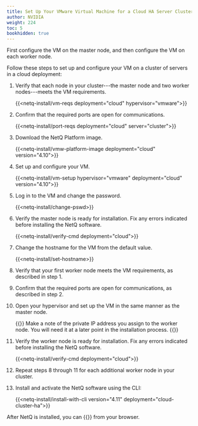 ```yaml
---
title: Set Up Your VMware Virtual Machine for a Cloud HA Server Cluster
author: NVIDIA
weight: 224
toc: 5
bookhidden: true
---
```

First configure the VM on the master node, and then configure the VM on each worker node.

Follow these steps to set up and configure your VM on a cluster of servers in a cloud deployment:

1. Verify that each node in your cluster---the master node and two worker nodes---meets the VM requirements.

    {{<netq-install/vm-reqs deployment="cloud" hypervisor="vmware">}}

2. Confirm that the required ports are open for communications. 

    {{<netq-install/port-reqs deployment="cloud" server="cluster">}}

3. Download the NetQ Platform image.

    {{<netq-install/vmw-platform-image deployment="cloud" version="4.10">}}

4. Set up and configure your VM.

    {{<netq-install/vm-setup hypervisor="vmware" deployment="cloud" version="4.10">}}

5. Log in to the VM and change the password.

    {{<netq-install/change-pswd>}}

6. Verify the master node is ready for installation. Fix any errors indicated before installing the NetQ software.

    {{<netq-install/verify-cmd deployment="cloud">}}

7. Change the hostname for the VM from the default value.

    {{<netq-install/set-hostname>}}

8. Verify that your first worker node meets the VM requirements, as described in step 1.

9. Confirm that the required ports are open for communications, as described in step 2.

10. Open your hypervisor and set up the VM in the same manner as the master node.

    {{<notice note>}}
Make a note of the private IP address you assign to the worker node. You will need it at a later point in the installation process.
    {{</notice>}}

11. Verify the worker node is ready for installation. Fix any errors indicated before installing the NetQ software.

    {{<netq-install/verify-cmd deployment="cloud">}}

12. Repeat steps 8 through 11 for each additional worker node in your cluster.

13. Install and activate the NetQ software using the CLI:

    {{<netq-install/install-with-cli version="4.11" deployment="cloud-cluster-ha">}}

After NetQ is installed, you can {{<link title="Access the NetQ UI" text="log in to NetQ">}} from your browser.